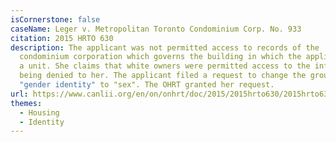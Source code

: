 ```yaml
---
isCornerstone: false
caseName: Leger v. Metropolitan Toronto Condominium Corp. No. 933
citation: 2015 HRTO 630
description: The applicant was not permitted access to records of the
  condominium corporation which governs the building in which the applicant owns
  a unit. She claims that white owners were permitted access to the information
  being denied to her. The applicant filed a request to change the ground of
  "gender identity" to "sex". The OHRT granted her request.
url: https://www.canlii.org/en/on/onhrt/doc/2015/2015hrto630/2015hrto630.html?resultIndex=1
themes:
  - Housing
  - Identity
---
```

